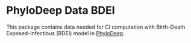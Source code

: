 # PhyloDeep Data BDEI

This package contains data needed for CI computation with Birth-Death Exposed-Infectious (BDEI) model in [PhyloDeep](https://github.com/evolbioinfo/phylodeep).
